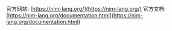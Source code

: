 官方网站: [https://nim-lang.org/](https://nim-lang.org/)
官方文档: [https://nim-lang.org/documentation.html](https://nim-lang.org/documentation.html)
